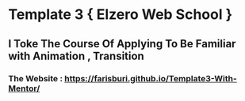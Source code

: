 # Template 3 { Elzero Web School } 
## I Toke The Course Of Applying To Be Familiar with Animation , Transition

### The Website : https://farisburi.github.io/Template3-With-Mentor/
